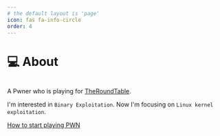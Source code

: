 ```yaml
---
# the default layout is 'page'
icon: fas fa-info-circle
order: 4
---
```


>

# 💻 About

<figure><img src="/assets/img/misaka-mikoto.gif" alt=""><figcaption></figcaption></figure>

A Pwner who is playing for [TheRoundTable](https://ctftime.org/team/194346).

I'm interested in `Binary Exploitation`. Now I'm focusing on `Linux kernel exploitation`. 

[How to start playing PWN](https://hackemall.live/index.php/2020/05/02/pwnable-roadmap/)